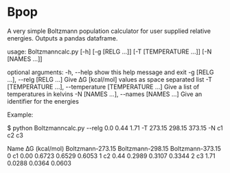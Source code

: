 # Bpop
A very simple Boltzmann population calculator for user supplied relative energies. Outputs a pandas dataframe.

usage: Boltzmanncalc.py [-h] [-g [RELG ...]] [-T [TEMPERATURE ...]] [-N [NAMES ...]]

optional arguments:
  -h, --help            show this help message and exit
  -g [RELG ...], --relg [RELG ...]
                        Give ∆G [kcal/mol] values as space separated list
  -T [TEMPERATURE ...], --temperature [TEMPERATURE ...]
                        Give a list of temperatures in kelvins
  -N [NAMES ...], --names [NAMES ...]
                        Give an identifier for the energies
                        
Example:

$ python Boltzmanncalc.py --relg 0.0 0.44 1.71 -T 273.15 298.15 373.15 -N c1 c2 c3

  Name  ∆G (kcal/mol)  Boltzmann-273.15  Boltzmann-298.15  Boltzmann-373.15
0   c1           0.00            0.6723            0.6529            0.6053
1   c2           0.44            0.2989            0.3107            0.3344
2   c3           1.71            0.0288            0.0364            0.0603
